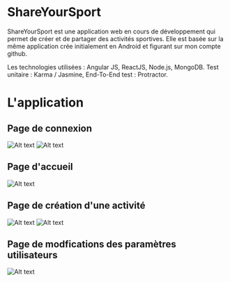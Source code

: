 # ShareYourSport #

ShareYourSport est une application web  en cours de développement qui permet de créer et de partager des activités sportives.
Elle est basée sur la même application crée initialement en Android et figurant sur mon compte github.


Les technologies utilisées :  Angular JS, ReactJS, Node.js, MongoDB. Test unitaire : Karma / Jasmine, End-To-End test : Protractor.

# L'application #

## Page de connexion ##

![Alt text](https://www.noelshack.com/2018-04-4-1516907417-connexion.png)
![Alt text](https://www.noelshack.com/2018-04-4-1516907416-creation-compte.png)

## Page d'accueil ##

![Alt text](https://image.noelshack.com/fichiers/2018/04/4/1516907417-accueil.png)

## Page de création d'une activité ##

![Alt text](https://www.noelshack.com/2018-04-4-1516907417-creer-activite.png)
![Alt text](https://www.noelshack.com/2018-04-4-1516907417-creer-activite2.png)

## Page de modfications des paramètres utilisateurs ##
![Alt text](https://www.noelshack.com/2018-04-4-1516907417-parametres.png)





